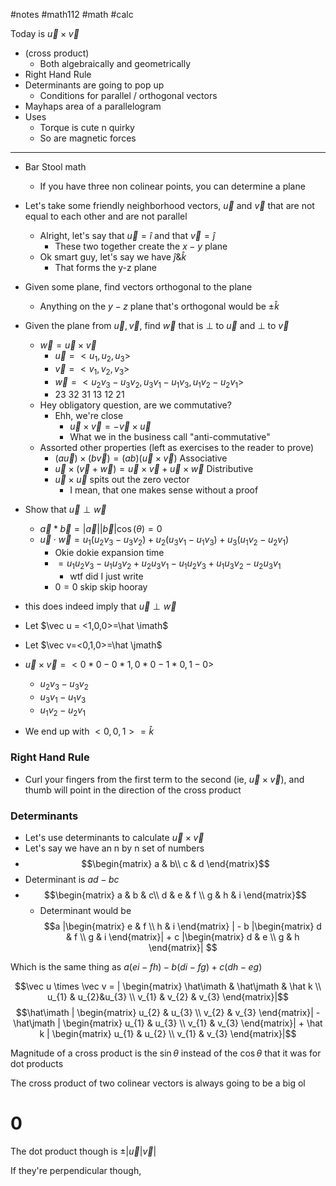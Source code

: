 #notes #math112 #math #calc

Today is $\vec u \times \vec v$ 
- (cross product)
	- Both algebraically and geometrically
- Right Hand Rule
- Determinants are going to pop up
	- Conditions for parallel / orthogonal vectors
- Mayhaps area of a parallelogram
- Uses
	- Torque is cute n quirky
	- So are magnetic forces


---

- Bar Stool math
	- If you have three non colinear points, you can determine a plane
- Let's take some friendly neighborhood vectors, $\vec u$ and $\vec v$ that are not equal to each other and are not parallel 
	- Alright, let's say that $\vec u = \hat i$ and that $\vec v = \hat j$ 
		- These two together create the $x-y$ plane
	- Ok smart guy, let's say we have $\hat j \& \hat k$ 
		- That forms the y-z plane
- Given some plane, find vectors orthogonal to the plane
	- Anything on the $y-z$ plane that's orthogonal would be $\pm\hat k$ 
- Given the plane from $\vec u, \vec v$, find $\vec w$ that is $\perp$ to $\vec u$ and $\perp$ to $\vec v$
	- $\vec w = \vec u \times \vec v$
		- $\vec u=<u_{1},u_{2},u_{3}>$
		- $\vec v = <v_{1},v_{2}, v_{3}>$
		- $\vec w = <u_{2}v_{3}-u_{3}v_{2},u_{3}v_{1}-u_{1}v_{3},u_{1}v_{2}-u_{2}v_{1}>$
		- 23 32 31 13 12 21
	- Hey obligatory question, are we commutative?
		- Ehh, we're close
			- $\vec u \times \vec v = -\vec v \times \vec u$
			- What we in the business call "anti-commutative"
	- Assorted other properties (left as exercises to the reader to prove)
		- $(a \vec u)\times(b \vec v)=(ab)(\vec u \times \vec v)$ Associative
		- $\vec u \times (\vec v + \vec w)= \vec u \times \vec v + \vec u \times \vec w$ Distributive
		- $\vec u \times \vec u$ spits out the zero vector
			- I mean, that one makes sense without a proof
- Show that $\vec u \perp \vec w$
	- $\vec a * \vec b = |\vec a| |\vec b| \cos(\theta)=0$
	- $\vec u \cdot \vec w= u_{1}(u_{2}v_{3}-u_{3}v_{2})+u_{2}(u_{3}v_{1}-u_{1}v_{3})+u_{3}(u_{1}v_{2}-u_{2}v_{1})$
		- Okie dokie expansion time
		- $= u_{1}u_{2}v_{3}-u_{1}u_{3}v_{2}+u_{2}u_{3}v_{1}-u_{1}u_{2}v_{3}+u_{1}u_{3}v_{2}-u_{2}u_{3}v_{1}$
			- wtf did I just write
		- $0=0$ skip skip hooray
- this does indeed imply that $\vec u \perp \vec w$


- Let $\vec u = <1,0,0>=\hat \imath$
- Let $\vec v=<0,1,0>=\hat \jmath$
- $\vec u \times \vec v = <0*0-0*1,0*0-1*0,1-0>$
	- $u_{2}v_{3}-u_{3}v_{2}$
	- $u_{3}v_{1}-u_{1}v_{3}$
	- $u_{1}v_{2}-u_{2}v_{1}$
- We end up with $<0,0,1>=\hat k$


### Right Hand Rule
- Curl your fingers from the first term to the second (ie, $\vec u\times\vec v$), and thumb will point in the direction of the cross product

### Determinants
- Let's use determinants to calculate $\vec u \times \vec v$
- Let's say we have an n by n set of numbers
- $$\begin{matrix}  
a & b\\  
c & d  
\end{matrix}$$
- Determinant is $ad-bc$ 
- $$\begin{matrix}  
a & b & c\\  
d & e & f \\ g & h & i  
	\end{matrix}$$
	- Determinant would be $$a |\begin{matrix}  
e & f  \\ h & i  
\end{matrix} | - b |\begin{matrix}  
d & f  \\ g & i  
\end{matrix}| + c |\begin{matrix}  
d & e  \\ g & h  
\end{matrix}| $$

Which is the same thing as $a(ei-fh)-b(di-fg)+c(dh-eg)$

$$\vec u \times \vec v = | \begin{matrix}  
\hat\imath & \hat\jmath & \hat k  \\ u_{1} & u_{2}&u_{3} \\ v_{1} & v_{2} & v_{3}  
\end{matrix}|$$$$\hat\imath | \begin{matrix}  
u_{2} & u_{3}  \\ v_{2} & v_{3}  
\end{matrix}|  - \hat\jmath | \begin{matrix}  
u_{1} & u_{3}  \\ v_{1} & v_{3}  
\end{matrix}| + \hat k | \begin{matrix}  
u_{1} & u_{2}  \\ v_{1} & v_{3}  
\end{matrix}|$$

Magnitude of a cross product is the $\sin\theta$ instead of the $\cos\theta$ that it was for dot products

The cross product of two colinear vectors is always going to be a big ol 
# 0

The dot product though is $\pm |\vec u| \vec v|$

If they're perpendicular though, 
